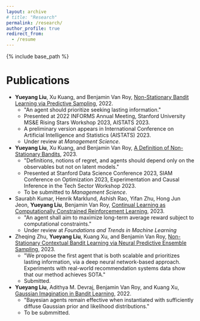 ```yaml
---
layout: archive
# title: "Research"
permalink: /research/
author_profile: true
redirect_from:
  - /resume
---
```


{% include base_path %}

Publications
======
* **Yueyang Liu**, Xu Kuang, and Benjamin Van Roy, [Non-Stationary Bandit Learning via Predictive Sampling](https://arxiv.org/abs/2205.01970), 2022.
  * "An agent should prioritize seeking lasting information."
  * Presented at 2022 INFORMS Annual Meeting, Stanford University MS&E Rising Stars Workshop 2023, AISTATS 2023. 
  * A preliminary version appears in International Conference on Artificial Intelligence and Statistics (AISTATS) 2023.
  * Under review at *Management Science*.
* **Yueyang Liu**, Xu Kuang, and Benjamin Van Roy, [A Definition of Non-Stationary Bandits](https://arxiv.org/abs/2302.12202), 2023.
  * "Definitions, notions of regret, and agents should depend only on the observables but not on latent models."
  * Presented at Stanford Data Science Conference 2023, SIAM Conference on Optimization 2023, Experimentation and Causal Inference in the Tech Sector Workshop 2023.
  * To be submitted to *Management Science*.
* Saurabh Kumar, Henrik Marklund, Ashish Rao, Yifan Zhu, Hong Jun Jeon, **Yueyang Liu**, Benjamin Van Roy, [Continual Learning as Computationally Constrained Reinforcement Learning](https://arxiv.org/abs/2307.04345), 2023.
  * "An agent shall aim to maximize long-term average reward subject to computational constraints."
  * Under review at *Foundations and Trends in Machine Learning*
* Zheqing Zhu, **Yueyang Liu**, Kuang Xu, and Benjamin Van Roy, [Non-Stationary Contextual Bandit Learning via Neural Predictive Ensemble Sampling](https://arxiv.org/abs/2310.07786), 2023.
  * "We propose the first agent that is both scalable and prioritizes lasting information, via a deep neural network-based approach. Experiments with real-world recommendation systems data show that our method achieves SOTA."
  * Submitted. 
* **Yueyang Liu**, Adithya M. Devraj, Benjamin Van Roy, and Kuang Xu, [Gaussian Imagination in Bandit Learning](https://arxiv.org/abs/2201.01902), 2022.
  * "Bayesian agents remain effective when instantiated with sufficiently diffuse Gaussian prior and likelihood distributions."
  * To be submmitted. 



